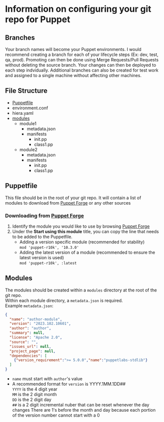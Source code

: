 # Information on configuring your git repo for Puppet

## Branches
Your branch names will become your Puppet environments. I would recommend creating a branch for each of your lifecycle steps (Ex: dev, test, qa, prod). Promoting can then be done using Merge Requests/Pull Requests without deleting the source branch. Your changes can then be deployed to each step indvidually. Additional branches can also be created for test work and assigned to a single machine without affecting other machines.

## File Structure
- [Puppetfile](#puppetfile)
- environment.conf
- hiera.yaml
- [modules](#modules)
  - module1
    - metadata.json
    - manifests
      - init.pp
      - class1.pp
  - module2
    - metadata.json
    - manifests
      - init.pp
      - class1.pp

## Puppetfile
This file should be in the root of your git repo. It will contain a list of modules to download from [Puppet Forge](https://forge.puppet.com) or any other sources
### Downloading from [Puppet Forge](https://forge.puppet.com)
1) Identify the module you would like to use by browsing [Puppet Forge](https://forge.puppet.com)
1) Under the **Start using this module** title, you can copy the line that needs to be added to the Puppetfile.  
   - Adding a version specific module (recommended for stability)  
  ```mod 'puppet-r10k', '10.3.0'```
   - Adding the latest version of a module (recommended to ensure the latest version is used)  
  ```mod 'puppet-r10k', :latest```

## Modules
The modules should be created within a `modules` directory at the root of the git repo.  
Within each module directory, a `metadata.json` is required.  
Example `metadata.json`:  
```json
{
  "name": "author-module",
  "version": "2023.102.10601",
  "author": "author",
  "summary": null,
  "license": "Apache 2.0",
  "source": "",
  "issues_url": null,
  "project_page": null,
  "dependencies": [
    {"version_requirement":">= 5.0.0","name":"puppetlabs-stdlib"}
  ]
}
```
   - `name` must start with `author`'s value
   - A recommended format for `version` is YYYY.1MM.1DD##  
   `YYYY` is the 4 digit year  
   `MM` is the 2 digit month  
   `DD` is the 2 digit day  
   `##` is a 2 digit incremental nuber that can be reset whenever the day changes
   There are 1's before the month and day because each portion of the version number cannot start with a 0

